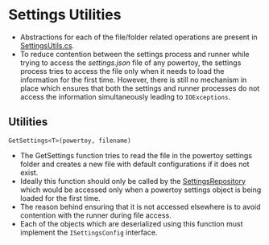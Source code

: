 # Settings Utilities

- Abstractions for each of the file/folder related operations are present in [SettingsUtils.cs](src/settings-ui/Settings.UI.Library/SettingsUtils.cs).
- To reduce contention between the settings process and runner while trying to access the _settings.json_ file of any powertoy, the settings process tries to access the file only when it needs to load the information for the first time. However, there is still no mechanism in place which ensures that both the settings and runner processes do not access the information simultaneously leading to `IOExceptions`.

## Utilities

`GetSettings<T>(powertoy, filename)`

- The GetSettings function tries to read the file in the powertoy settings folder and creates a new file with default configurations if it does not exist.
- Ideally this function should only be called by the [SettingsRepository](src/settings-ui/Settings.UI.Library/SettingsRepository`1.cs) which would be accessed only when a powertoy settings object is being loaded for the first time.
- The reason behind ensuring that it is not accessed elsewhere is to avoid contention with the runner during file access.
- Each of the objects which are deserialized using this function must implement the `ISettingsConfig` interface.
